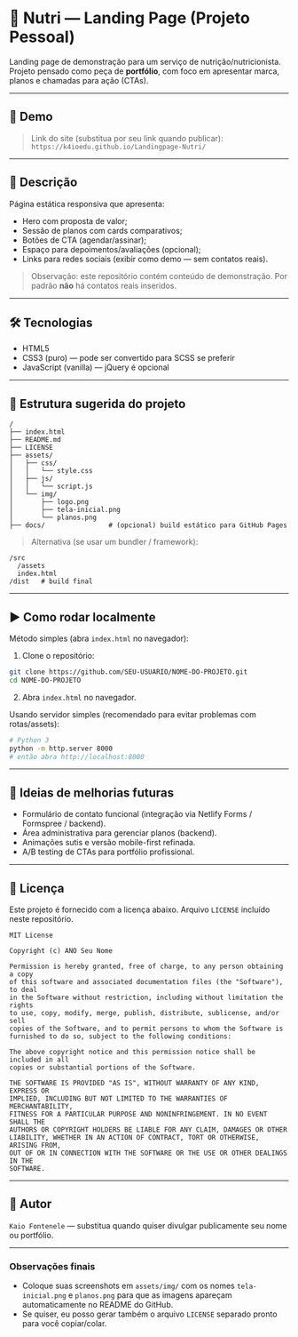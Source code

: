 # 🍏 Nutri — Landing Page (Projeto Pessoal)

Landing page de demonstração para um serviço de nutrição/nutricionista. Projeto pensado como peça de **portfólio**, com foco em apresentar marca, planos e chamadas para ação (CTAs).

---

## 🔖 Demo

> Link do site (substitua por seu link quando publicar):
> `https://k4ioedu.github.io/Landingpage-Nutri/`


---

## 🧩 Descrição

Página estática responsiva que apresenta:

* Hero com proposta de valor;
* Sessão de planos com cards comparativos;
* Botões de CTA (agendar/assinar);
* Espaço para depoimentos/avaliações (opcional);
* Links para redes sociais (exibir como demo — sem contatos reais).

> Observação: este repositório contém conteúdo de demonstração. Por padrão **não** há contatos reais inseridos.

---

## 🛠 Tecnologias

* HTML5
* CSS3 (puro) — pode ser convertido para SCSS se preferir
* JavaScript (vanilla) — jQuery é opcional

---


## 📁 Estrutura sugerida do projeto

```
/
├── index.html
├── README.md
├── LICENSE
├── assets/
│   ├── css/
│   │   └── style.css
│   ├── js/
│   │   └── script.js
│   └── img/
│       ├── logo.png
│       ├── tela-inicial.png
│       └── planos.png
├── docs/                # (opcional) build estático para GitHub Pages
```

> Alternativa (se usar um bundler / framework):

```
/src
  /assets
  index.html
/dist   # build final
```

---

## ▶ Como rodar localmente

Método simples (abra `index.html` no navegador):

1. Clone o repositório:

```bash
git clone https://github.com/SEU-USUARIO/NOME-DO-PROJETO.git
cd NOME-DO-PROJETO
```

2. Abra `index.html` no navegador.

Usando servidor simples (recomendado para evitar problemas com rotas/assets):

```bash
# Python 3
python -m http.server 8000
# então abra http://localhost:8000
```

---



## 🧭 Ideias de melhorias futuras

* Formulário de contato funcional (integração via Netlify Forms / Formspree / backend).
* Área administrativa para gerenciar planos (backend).
* Animações sutis e versão mobile-first refinada.
* A/B testing de CTAs para portfólio profissional.

---

## 📜 Licença

Este projeto é fornecido com a licença abaixo. Arquivo `LICENSE` incluído neste repositório.

```
MIT License

Copyright (c) ANO Seu Nome

Permission is hereby granted, free of charge, to any person obtaining a copy
of this software and associated documentation files (the "Software"), to deal
in the Software without restriction, including without limitation the rights
to use, copy, modify, merge, publish, distribute, sublicense, and/or sell
copies of the Software, and to permit persons to whom the Software is
furnished to do so, subject to the following conditions:

The above copyright notice and this permission notice shall be included in all
copies or substantial portions of the Software.

THE SOFTWARE IS PROVIDED "AS IS", WITHOUT WARRANTY OF ANY KIND, EXPRESS OR
IMPLIED, INCLUDING BUT NOT LIMITED TO THE WARRANTIES OF MERCHANTABILITY,
FITNESS FOR A PARTICULAR PURPOSE AND NONINFRINGEMENT. IN NO EVENT SHALL THE
AUTHORS OR COPYRIGHT HOLDERS BE LIABLE FOR ANY CLAIM, DAMAGES OR OTHER
LIABILITY, WHETHER IN AN ACTION OF CONTRACT, TORT OR OTHERWISE, ARISING FROM,
OUT OF OR IN CONNECTION WITH THE SOFTWARE OR THE USE OR OTHER DEALINGS IN THE
SOFTWARE.
```

---

## 👤 Autor

`Kaio Fontenele` — substitua quando quiser divulgar publicamente seu nome ou portfólio.

---

### Observações finais

* Coloque suas screenshots em `assets/img/` com os nomes `tela-inicial.png` e `planos.png` para que as imagens apareçam automaticamente no README do GitHub.
* Se quiser, eu posso gerar também o arquivo `LICENSE` separado pronto para você copiar/colar.
